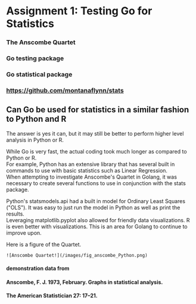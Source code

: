 # Assignment 1: Testing Go for Statistics

### The Anscombe Quartet
### Go testing package
### Go statistical package
### https://github.com/montanaflynn/stats

## Can Go be used for statistics in a similar fashion to Python and R
The answer is yes it can, but it may still be better to perform higher level analysis in Python or R. 

While Go is very fast, the actual coding took much longer as compared to Python or R.   
For example, Python has an extensive library that has several built in commands to use with basic statistics such as Linear Regression.  
When attempting to investigate Anscombe's Quartet in Golang, it was necessary to create several functions to use in conjunction with the stats package.  

Python's statsmodels.api had a built in model for Ordinary Least Squares ("OLS"). It was easy to just run the model in Python as well as print the results.   
Leveraging matplotlib.pyplot also allowed for friendly data visualizations. R is even better with visualizations. This is an area for Golang to continue to improve upon.  

Here is a figure of the Quartet.  

    ![Anscombe Quartet!](/images/fig_anscombe_Python.png)






#### demonstration data from
#### Anscombe, F. J. 1973, February. Graphs in statistical analysis. 
####  The American Statistician 27: 17–21.
